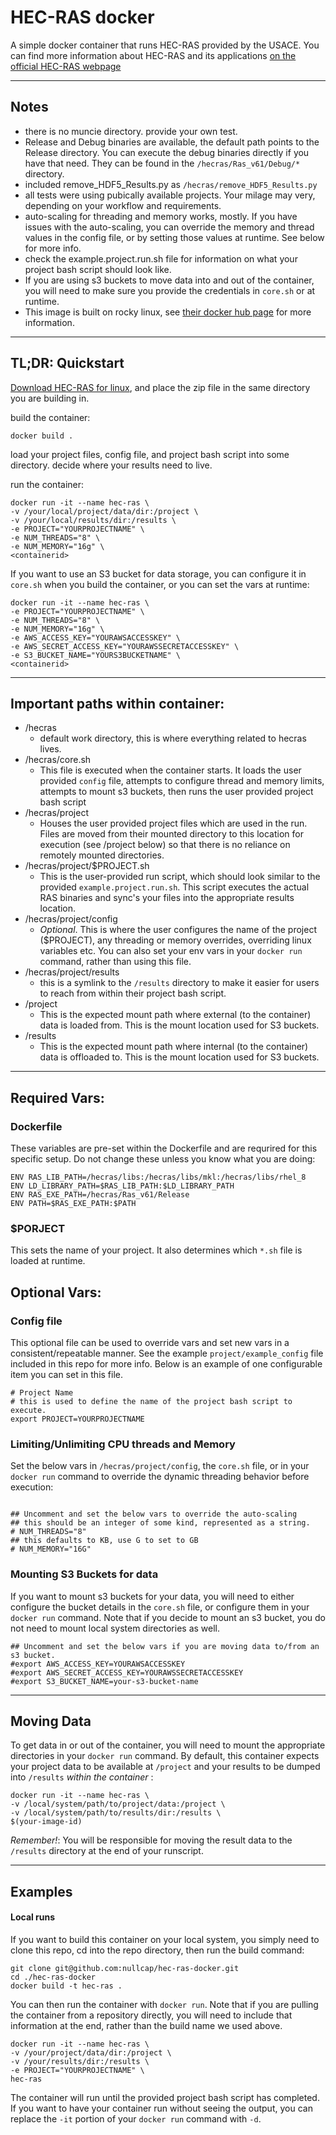 [//]: # (Consider viewing this document here: https://github.com/nullcap/hec-ras-docker)
# HEC-RAS docker

A simple docker container that runs HEC-RAS provided by the USACE. You can find more information about HEC-RAS and its applications [on the official HEC-RAS webpage](https://www.hec.usace.army.mil/software/hec-ras/)

-----

## Notes

- there is no muncie directory. provide your own test. 
- Release and Debug binaries are available, the default path points to the Release directory. You can execute the debug binaries directly if you have that need. They can be found in the `/hecras/Ras_v61/Debug/*` directory.
- included remove_HDF5_Results.py as `/hecras/remove_HDF5_Results.py`
- all tests were using pubically available projects. Your milage may very, depending on your workflow and requirements. 
- auto-scaling for threading and memory works, mostly. If you have issues with the auto-scaling, you can override the memory and thread values in the config file, or by setting those values at runtime. See below for more info. 
- check the example.project.run.sh file for information on what your project bash script should look like.
- If you are using s3 buckets to move data into and out of the container, you will need to make sure you provide the credentials in `core.sh` or at runtime. 
- This image is built on rocky linux, see [their docker hub page](https://hub.docker.com/_/rockylinux) for more information.

-----

## TL;DR: Quickstart

[Download HEC-RAS for linux](https://www.hec.usace.army.mil/software/hec-ras/download.aspx), and place the zip file in the same directory you are building in.

build the container:

```
docker build .
```

load your project files, config file, and project bash script into some directory. decide where your results need to live. 

run the container:

```
docker run -it --name hec-ras \
-v /your/local/project/data/dir:/project \
-v /your/local/results/dir:/results \
-e PROJECT="YOURPROJECTNAME" \
-e NUM_THREADS="8" \
-e NUM_MEMORY="16g" \
<containerid>
```

If you want to use an S3 bucket for data storage, you can configure it in `core.sh` when you build the container, or you can set the vars at runtime:

```
docker run -it --name hec-ras \
-e PROJECT="YOURPROJECTNAME" \
-e NUM_THREADS="8" \
-e NUM_MEMORY="16g" \
-e AWS_ACCESS_KEY="YOURAWSACCESSKEY" \
-e AWS_SECRET_ACCESS_KEY="YOURAWSSECRETACCESSKEY" \
-e S3_BUCKET_NAME="YOURS3BUCKETNAME" \
<containerid>
```

-----

## Important paths within container:

- /hecras
  - default work directory, this is where everything related to hecras lives.
- /hecras/core.sh
  - This file is executed when the container starts. It loads the user provided `config` file, attempts to configure thread and memory limits, attempts to mount s3 buckets, then runs the user provided project bash script 
- /hecras/project
  - Houses the user provided project files which are used in the run. Files are moved from their mounted directory to this location for execution (see /project below) so that there is no reliance on remotely mounted directories.
- /hecras/project/$PROJECT.sh
  - This is the user-provided run script, which should look similar to the provided `example.project.run.sh`. This script executes the actual RAS binaries and sync's your files into the appropriate results location.
- /hecras/project/config
  - _Optional_. This is where the user configures the name of the project ($PROJECT), any threading or memory overrides, overriding linux variables etc. You can also set your env vars in your `docker run` command, rather than using this file. 
- /hecras/project/results
  - this is a symlink to the `/results` directory to make it easier for users to reach from within their project bash script.
- /project
  - This is the expected mount path where external (to the container) data is loaded from. This is the mount location used for S3 buckets.
- /results
  - This is the expected mount path where internal (to the container) data is offloaded to. This is the mount location used for S3 buckets.

-----

## Required Vars:


### Dockerfile
These variables are pre-set within the Dockerfile and are requrired for this specific setup. Do not change these unless you know what you are doing:

```
ENV RAS_LIB_PATH=/hecras/libs:/hecras/libs/mkl:/hecras/libs/rhel_8
ENV LD_LIBRARY_PATH=$RAS_LIB_PATH:$LD_LIBRARY_PATH
ENV RAS_EXE_PATH=/hecras/Ras_v61/Release
ENV PATH=$RAS_EXE_PATH:$PATH
```

### $PORJECT
This sets the name of your project. It also determines which `*.sh` file is loaded at runtime. 

## Optional Vars:

### Config file
This optional file can be used to override vars and set new vars in a consistent/repeatable manner. See the example `project/example_config` file included in this repo for more info. Below is an example of one configurable item you can set in this file.

```
# Project Name
# this is used to define the name of the project bash script to execute. 
export PROJECT=YOURPROJECTNAME
```

### Limiting/Unlimiting CPU threads and Memory
Set the below vars in `/hecras/project/config`, the `core.sh` file, or in your `docker run` command to override the dynamic threading behavior before execution:

```

## Uncomment and set the below vars to override the auto-scaling 
## this should be an integer of some kind, represented as a string.
# NUM_THREADS="8"
## this defaults to KB, use G to set to GB
# NUM_MEMORY="16G"

```

### Mounting S3 Buckets for data
If you want to mount s3 buckets for your data, you will need to either configure the bucket details in the `core.sh` file, or configure them in your `docker run` command. Note that if you decide to mount an s3 bucket, you do not need to mount local system directories as well. 

```
## Uncomment and set the below vars if you are moving data to/from an s3 bucket. 
#export AWS_ACCESS_KEY=YOURAWSACCESSKEY
#export AWS_SECRET_ACCESS_KEY=YOURAWSSECRETACCESSKEY
#export S3_BUCKET_NAME=your-s3-bucket-name
```

-----

## Moving Data

To get data in or out of the container, you will need to mount the appropriate directories in your `docker run` command. By default, this container expects your project data to be available at `/project` and your results to be dumped into `/results` _within the container_ :

```
docker run -it --name hec-ras \
-v /local/system/path/to/project/data:/project \
-v /local/system/path/to/results/dir:/results \
$(your-image-id)

```

*_Remember!_*: You will be responsible for moving the result data to the `/results` directory at the end of your runscript.

-----

## Examples

#### Local runs

If you want to build this container on your local system, you simply need to clone this repo, cd into the repo directory, then run the build command:

```
git clone git@github.com:nullcap/hec-ras-docker.git
cd ./hec-ras-docker
docker build -t hec-ras . 
```

You can then run the container with `docker run`. Note that if you are pulling the container from a repository directly, you will need to include that information at the end, rather than the build name we used above. 

```
docker run -it --name hec-ras \
-v /your/project/data/dir:/project \
-v /your/results/dir:/results \
-e PROJECT="YOURPROJECTNAME" \
hec-ras
```

The container will run until the provided project bash script has completed. If you want to have your container run without seeing the output, you can replace the `-it` portion of your `docker run` command with `-d`. 
